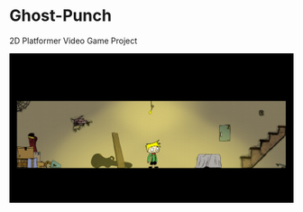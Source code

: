 # Ghost-Punch
2D Platformer Video Game Project

![Ghostpunch](https://github.com/antoinenry/Ghost-Punch/blob/master/screen.PNG)
